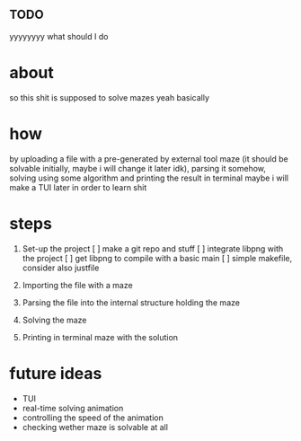  ## TODO

yyyyyyyy what should I do

# about

so this shit is supposed to solve mazes
yeah basically

# how

by uploading a file with a pre-generated by external tool maze
(it should be solvable initially, maybe i will change it later idk),
parsing it somehow, solving using some algorithm and printing the result in terminal
maybe i will make a TUI later in order to learn shit

# steps

1. Set-up the project
    [ ] make a git repo and stuff
    [ ] integrate libpng with the project
    [ ] get libpng to compile with a basic main
    [ ] simple makefile, consider also justfile

2. Importing the file with a maze
3. Parsing the file into the internal structure holding the maze
4. Solving the maze
5. Printing in terminal maze with the solution

# future ideas

- TUI
- real-time solving animation
- controlling the speed of the animation
- checking wether maze is solvable at all
